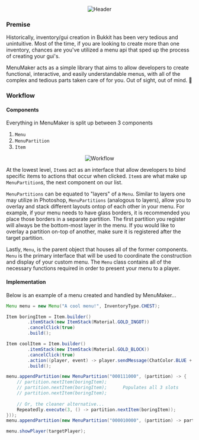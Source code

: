 <p align="center"><img src="https://i.imgur.com/sqCLkNK.png" alt="Header"/></p>

### Premise
Historically, inventory/gui creation in Bukkit has been very tedious and unintuitive. Most of the time, if you are looking to create more than one inventory, chances are you've utilized a menu api that sped up the process of creating your gui's.

MenuMaker acts as a simple library that aims to allow developers to create functional, interactive, and easily understandable menus, with all of the complex and tedious parts taken care of for you. Out of sight, out of mind. :see_no_evil:

### Workflow
#### Components
Everything in MenuMaker is split up between 3 components
1. `Menu`
2. `MenuPartition`
3. `Item`

<p align="center"><img src="https://i.imgur.com/tmM2rTu.png" alt="Workflow"/></p>

At the lowest level, `Item`s act as an interface that allow developers to bind specific items to actions that occur when clicked. `Item`s are what make up `MenuPartition`s, the next component on our list.

`MenuPartitions` can be equated to "layers" of a `Menu`. Similar to layers one may utilize in Photoshop, `MenuPartitions` (analogous to layers), allow you to overlay and stack different layouts ontop of each other in your menu. For example, if your menu needs to have glass borders, it is recommended you place those borders in a separate partition. The first partition you register will always be the bottom-most layer in the menu. If you would like to overlay a partition on-top of another, make sure it is registered after the target partition. 

Lastly, `Menu`, is the parent object that houses all of the former components. `Menu` is the primary interface that will be used to coordinate the construction and display of your custom menu. The `Menu` class contains all of the necessary functions required in order to present your menu to a player.

#### Implementation
Below is an example of a menu created and handled by MenuMaker...

```java
Menu menu = new Menu("A cool menu!", InventoryType.CHEST);

Item boringItem = Item.builder()
        .itemStack(new ItemStack(Material.GOLD_INGOT))
        .cancelClick(true)
        .build();

Item coolItem = Item.builder()
        .itemStack(new ItemStack(Material.GOLD_BLOCK))
        .cancelClick(true)
        .action((player, event) -> player.sendMessage(ChatColor.BLUE + "You clicked the cool item!"))
        .build();

menu.appendPartition(new MenuPartition("000111000", (partition) -> {
    // partition.nextItem(boringItem);
    // partition.nextItem(boringItem);      Populates all 3 slots
    // partition.nextItem(boringItem);
    
    // Or, the cleaner alternative...
    Repeatedly.execute(3, () -> partition.nextItem(boringItem));
}));
menu.appendPartition(new MenuPartition("000010000", (partition) -> partition.nextItem(coolItem)));

menu.showPlayer(targetPlayer);
```
